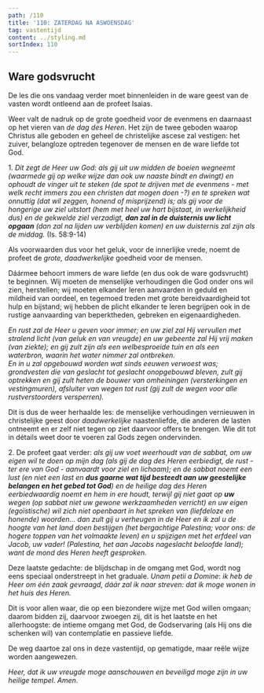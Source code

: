 ```yaml
---
path: /110
title: '110: ZATERDAG NA ASWOENSDAG'
tag: vastentijd
content: ../styling.md
sortIndex: 110
---
```


## Ware godsvrucht

De les die ons vandaag verder moet binnenleiden in de ware geest van de vasten wordt ontleend aan de profeet Isaias.

Weer valt de nadruk op de grote goedheid voor de evenmens en daarnaast op het vieren van _de dag des Heren_. Het zijn de twee geboden waarop Christus alle geboden en geheel de christelijke ascese zal vestigen: het zuiver, belangloze optreden tegenover de mensen en de ware liefde tot God.

1\. _Dit zegt de Heer uw God: als gij uit uw midden de boeien wegneemt (waarmede gij op welke wijze dan ook uw naaste bindt en dwingt) en ophoudt de vinger uit te steken (de spot te drijven met de evenmens - met welk recht immers zou een christen dat mogen doen -?) en te spreken wat onnuttig (dat wil zeggen, honend of misprijzend) is; als gij voor de hongerige uw ziel uitstort (hem met heel uw hart bijstaat, in werkelijkheid dus) en de gekwelde ziel verzadigt, __dan zal in de duisternis uw licht opgaan__ (dan zal na lijden uw verblijden komen) en uw duisternis zal zijn als de middag._ (Is. 58:9-14)

Als voorwaarden dus voor het geluk, voor de innerlijke vrede, noemt de profeet de _grote, daadwerkelijke_ goedheid voor de mensen.

Dáármee behoort immers de ware liefde (en dus ook de ware godsvrucht) te beginnen. Wij moeten de menselijke verhoudingen die God onder ons wil zien, herstellen; wij moeten elkander leren aanvaarden in geduld en mildheid van oordeel, en tegemoed treden met grote bereidvaardigheid tot hulp en bijstand; wij hebben de plicht elkander te leren begrijpen ook in de rustige aanvaarding van beperktheden, gebreken en eigenaardigheden.

_En rust zal de Heer u geven voor immer; en uw ziel zal Hij vervullen met stralend licht (van geluk en van vreugde) en uw gebeente zal Hij vrij maken (van ziekte); en gij zult zijn als een welbesproeide tuin en als een waterbron, waarin het water nimmer zal ontbreken._  
_En in u zal opgebouwd worden wat sinds eeuwen verwoest was; grondvesten die van geslacht tot geslacht onopgebouwd bleven, zult gij optrekken en gij zult heten de bouwer van omheiningen (versterkingen en vestingmuren), afsluiter van wegen tot rust (gij zult de wegen voor alle rustverstoorders versperren)._

Dit is dus de weer herhaalde les: de menselijke verhoudingen vernieuwen in christelijke geest door _daadwerkelijke_ naastenliefde, die anderen de lasten ontneemt en er zelf niet tegen op ziet daarvoor offers te brengen. Wie dit tot in détails weet door te voeren zal Gods zegen ondervinden.

2\. De profeet gaat verder: _als gij uw voet weerhoudt van de sabbat, om uw eigen wil te doen op mijn dag (als gij de dag des Heren eerbiedigt, de rust - ter ere van God - aanvaardt voor ziel en lichaam); en de sabbat noemt een lust (en niet een last en __dus gaarne wat tijd besteedt aan uw geestelijke belangen en het gebed tot God__) en de heilige dag des Heren eerbiedwaardig noemt en hem in ere houdt, terwijl gij niet gaat op __uw__ wegen (op sabbat niet uw gewone werkzaamheden verricht) en uw eigen (egoïstische) wil zich niet openbaart in het spreken van (liefdeloze en honende) woorden... dan zult gij u verheugen in de Heer en ik zal u de hoogte van het land doen bestijgen (het bergachtige Palestina; voor ons: de hogere toppen van het volmaakte leven) en u spijzigen met het erfdeel van Jacob, uw vader! (Palestina, het aan Jacobs nageslacht beloofde land); want de mond des Heren heeft gesproken_.

Deze laatste gedachte: de blijdschap in de omgang met God, wordt nog eens speciaal onderstreept in het graduale. _Unam petii a Domine_: _ik heb de Heer om één zaak gevraagd, dáár zal ik naar streven: dat ik moge wonen in het huis des Heren._

Dit is voor allen waar, die op een biezondere wijze met God willen omgaan; daarom bidden zij, daarvoor zwoegen zij, dit is het laatste en het allerhoogste: de intieme omgang met God, de Godservaring (als Hij ons die schenken wil) van contemplatie en passieve liefde.

De weg daartoe zal ons in deze vastentijd, op gematigde, maar reële wijze worden aangewezen. 

_Heer, dat ik uw vreugde moge aanschouwen en beveiligd moge zijn in uw heilige tempel. Amen._
